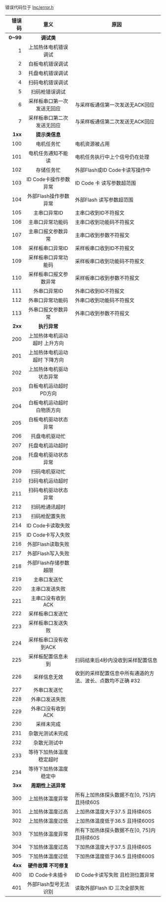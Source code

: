 错误代码位于  [Inc/error.h](http://mengy:3000/mengy/DC201-STM32F207/src/branch/master/Inc/error.h)

| 错误码 | 意义 | 原因 |
| ----: | :----: | --- |
| **0~99**| **调试类** |
| 1 | 上加热体电机错误调试 |
| 2 | 白板电机错误调试 |
| 3 | 托盘电机错误调试 |
| 4 | 扫码电机错误调试 |
| 5 | 扫码枪错误调试 |
| 6 | 采样板串口第一次发送无回应 | 与采样板通信第一次发送无ACK回应 |
| 7 | 采样板串口第二次发送无回应 | 与采样板通信第二次发送无ACK回应 |
| **1xx** | **提示类信息** |
| 100 | 电机任务忙 | 电机资源被占用 |
| 101 | 电机任务通知不能读 | 电机任务执行中上个信号仍在处理 |
| 102 | 存储任务忙 | 外部Flash或ID Code卡读写操作中 |
| 103 | ID Code卡操作参数异常 | ID Code 卡 读写参数超范围 |
| 104 | 外部Flash操作参数异常 | 外部Flash 读写参数超范围 |
| 105 | 主串口异常ID | 主串口收到ID不符报文 |
| 106 | 主串口异常功能码 | 主串口收到功能码不符报文 |
| 107 | 主串口报文参数异常 | 主串口收到参数不符报文 |
| 108 | 采样板串口异常ID | 采样板串口收到ID不符报文 |
| 109 | 采样板串口异常功能码 | 采样板串口收到功能码不符报文 |
| 110 | 采样板串口报文参数异常 | 采样板串口收到参数不符报文 |
| 111 | 外串口异常ID | 外串口收到ID不符报文 |
| 112 | 外串口异常功能码 | 外串口收到功能码不符报文 |
| 113 | 外串口报文参数异常 | 外串口收到参数不符报文 |
| **2xx** | **执行异常** |
| 200 | 上加热体电机运动超时 上升方向 |
| 201 | 上加热体电机运动超时 下降方向 |
| 202 | 上加热体电机驱动状态异常 |
| 203 | 白板电机运动超时 PD方向 |
| 204 | 白板电机运动超时 白物质方向 |
| 205 | 白板电机驱动状态异常 |
| 206 | 托盘电机驱动忙 |
| 207 | 托盘电机运动超时 |
| 208 | 托盘电机驱动状态异常 |
| 209 | 扫码电机驱动忙 |
| 210 | 扫码电机运动超时 |
| 211 | 扫码电机驱动状态异常 |
| 212 | 扫码枪通讯超时 |
| 213 | 扫码枪配置失败 |
| 214 | ID Code卡读取失败 |
| 215 | ID Code卡写入失败 |
| 216 | 外部Flash读取失败 |
| 217 | 外部Flash写入失败 |
| 218 | 外部Flash存储参数越限 |
| 219 | 主串口发送忙 |
| 220 | 主串口发送失败 |
| 221 | 主串口没有收到ACK |
| 222 | 采样板串口发送忙 |
| 223 | 采样板串口发送失败 |
| 224 | 采样板串口没有收到ACK |
| 225 | 采样板配置信息未到 | 扫码结束后4秒内没收到采样配置信息 |
| 226 | 采样信息无效 | 收到的采样配置信息中所有通道的方法、波长、点数均不正确 #32 |
| 227 | 外串口发送忙 |
| 228 | 外串口发送失败 |
| 229 | 外串口没有收到ACK |
| 230 | 采样未完成 |
| 231 | 杂散光测试未完成 |
| 232 | 杂散光测试中 |
| 233 | 等待下加热体温度稳定超时 |
| 234 | 等待下加热体温度稳定中 |
| **3xx** | **周期性上送异常** |
| 300 | 上加热体温度异常 | 所有上加热体探头数据不在[0, 75]内 且持续60S |
| 301 | 上加热体温度过高 | 上加热体温度大于37.5 且持续60S |
| 302 | 上加热体温度过低 | 上加热体温度低于36.5 且持续600S |
| 303 | 下加热体温度异常 | 所有下加热体探头数据不在[0, 75]内 且持续60S |
| 304 | 下加热体温度过高 | 下加热体温度大于37.5 且持续60S |
| 305 | 下加热体温度过低 | 下加热体温度低于36.5 且持续600S |
| **4xx** | **硬件故障  不可修复** |
| 400 | ID Code卡未插卡 | ID Code卡读写失败 且检测位置异常 |
| 401 | 外部Flash型号无法识别 | 读取外部Flash ID 三次全部失败 |

    